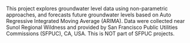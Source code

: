 This project explores groundwater level data using non-parametric approaches, and forecasts future groundwater levels based on Auto Regressive Integrated Moving Average (ARIMA). Data were collected near Sunol Regional Wildness and provided by San Francisco Public Utilities Commissions (SFPUC), CA, USA. This is NOT part of SFPUC projects.
